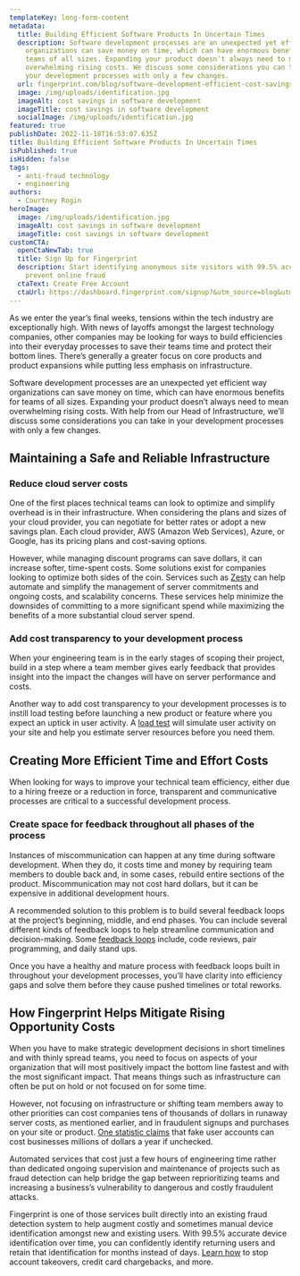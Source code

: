 ```yaml
---
templateKey: long-form-content
metadata:
  title: Building Efficient Software Products In Uncertain Times
  description: Software development processes are an unexpected yet efficient way
    organizations can save money on time, which can have enormous benefits for
    teams of all sizes. Expanding your product doesn’t always need to mean
    overwhelming rising costs. We discuss some considerations you can take in
    your development processes with only a few changes.
  url: fingerprint.com/blog/software-development-efficient-cost-savings
  image: /img/uploads/identification.jpg
  imageAlt: cost savings in software development
  imageTitle: cost savings in software development
  socialImage: /img/uploads/identification.jpg
featured: true
publishDate: 2022-11-18T16:53:07.635Z
title: Building Efficient Software Products In Uncertain Times
isPublished: true
isHidden: false
tags:
  - anti-fraud technology
  - engineering
authors:
  - Courtney Rogin
heroImage:
  image: /img/uploads/identification.jpg
  imageAlt: cost savings in software development
  imageTitle: cost savings in software development
customCTA:
  openCtaNewTab: true
  title: Sign Up for Fingerprint
  description: Start identifying anonymous site visitors with 99.5% accuracy to
    prevent online fraud
  ctaText: Create Free Account
  ctaUrl: https://dashboard.fingerprint.com/signup?&utm_source=blog&utm_medium=website&utm_campaign=blog
---
```

As we enter the year’s final weeks, tensions within the tech industry are exceptionally high. With news of layoffs amongst the largest technology companies, other companies may be looking for ways to build efficiencies into their everyday processes to save their teams time and protect their bottom lines. There’s generally a greater focus on core products and product expansions while putting less emphasis on infrastructure.

Software development processes are an unexpected yet efficient way organizations can save money on time, which can have enormous benefits for teams of all sizes. Expanding your product doesn’t always need to mean overwhelming rising costs. With help from our Head of Infrastructure, we’ll discuss some considerations you can take in your development processes with only a few changes.

## Maintaining a Safe and Reliable Infrastructure

### Reduce cloud server costs

One of the first places technical teams can look to optimize and simplify overhead is in their infrastructure. When considering the plans and sizes of your cloud provider, you can negotiate for better rates or adopt a new savings plan. Each cloud provider, AWS (Amazon Web Services), Azure, or Google, has its pricing plans and cost-saving options. 

However, while managing discount programs can save dollars, it can increase softer, time-spent costs. Some solutions exist for companies looking to optimize both sides of the coin. Services such as [Zesty](https://zesty.co/products/commitment-manager/) can help automate and simplify the management of server commitments and ongoing costs, and scalability concerns. These services help minimize the downsides of committing to a more significant spend while maximizing the benefits of a more substantial cloud server spend. 

### Add cost transparency to your development process

When your engineering team is in the early stages of scoping their project, build in a step where a team member gives early feedback that provides insight into the impact the changes will have on server performance and costs. 

Another way to add cost transparency to your development processes is to instill load testing before launching a new product or feature where you expect an uptick in user activity. A [load test](https://twinsunsolutions.com/blog/how-to-estimate-hosting-costs-with-load-testing/) will simulate user activity on your site and help you estimate server resources before you need them. 

## Creating More Efficient Time and Effort Costs

When looking for ways to improve your technical team efficiency, either due to a hiring freeze or a reduction in force, transparent and communicative processes are critical to a successful development process. 

### Create space for feedback throughout all phases of the process

Instances of miscommunication can happen at any time during software development. When they do, it costs time and money by requiring team members to double back and, in some cases, rebuild entire sections of the product. Miscommunication may not cost hard dollars, but it can be expensive in additional development hours. 

A recommended solution to this problem is to build several feedback loops at the project’s beginning, middle, and end phases. You can include several different kinds of feedback loops to help streamline communication and decision-making. Some [feedback loops](https://lucamezzalira.medium.com/the-power-of-feedback-loops-f8e27e8ac25f) include, code reviews, pair programming, and daily stand ups.

Once you have a healthy and mature process with feedback loops built in throughout your development processes, you’ll have clarity into efficiency gaps and solve them before they cause pushed timelines or total reworks. 

## How Fingerprint Helps Mitigate Rising Opportunity Costs 

When you have to make strategic development decisions in short timelines and with thinly spread teams, you need to focus on aspects of your organization that will most positively impact the bottom line fastest and with the most significant impact. That means things such as infrastructure can often be put on hold or not focused on for some time. 

However, not focusing on infrastructure or shifting team members away to other priorities can cost companies tens of thousands of dollars in runaway server costs, as mentioned earlier, and in fraudulent signups and purchases on your site or product. [One statistic claims](https://www.adweek.com/performance-marketing/report-fake-user-accounts-cost-businesses-millions-of-dollars-a-year/#:~:text=These%20attacks%20cost%20companies%20an,as%20dents%20to%20your%20reputation.) that fake user accounts can cost businesses millions of dollars a year if unchecked. 

Automated services that cost just a few hours of engineering time rather than dedicated ongoing supervision and maintenance of projects such as fraud detection can help bridge the gap between reprioritizing teams and increasing a business’s vulnerability to dangerous and costly fraudulent attacks. 

Fingerprint is one of those services built directly into an existing fraud detection system to help augment costly and sometimes manual device identification amongst new and existing users. With 99.5% accurate device identification over time, you can confidently identify returning users and retain that identification for months instead of days. [Learn how](https://fingerprint.com/products/fingerprint-pro/?&utm_source=blog&utm_medium=website&utm_campaign=blog) to stop account takeovers, credit card chargebacks, and more.